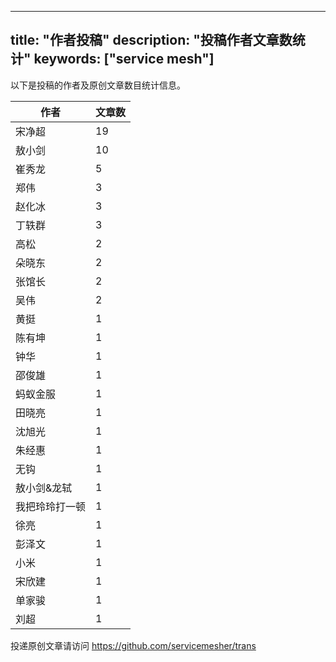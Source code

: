 
---
title: "作者投稿"
description: "投稿作者文章数统计"
keywords: ["service mesh"]
---

以下是投稿的作者及原创文章数目统计信息。

| 作者 | 文章数 |
| ---- | ---- |
|宋净超 | 19|
|敖小剑 | 10|
|崔秀龙 | 5|
|郑伟 | 3|
|赵化冰 | 3|
|丁轶群 | 3|
|高松 | 2|
|朵晓东 | 2|
|张馆长 | 2|
|吴伟 | 2|
|黄挺 | 1|
|陈有坤 | 1|
|钟华 | 1|
|邵俊雄 | 1|
|蚂蚁金服 | 1|
|田晓亮 | 1|
|沈旭光 | 1|
|朱经惠 | 1|
|无钩 | 1|
|敖小剑&龙轼 | 1|
|我把玲玲打一顿 | 1|
|徐亮 | 1|
|彭泽文 | 1|
|小米 | 1|
|宋欣建 | 1|
|单家骏 | 1|
|刘超 | 1|
投递原创文章请访问 https://github.com/servicemesher/trans
